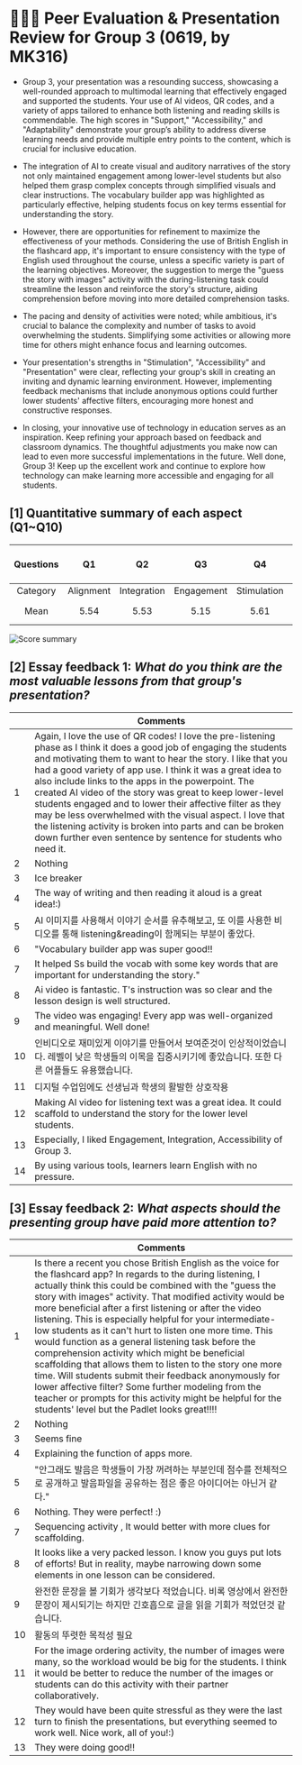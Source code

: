 # 💛✨💘 Peer Evaluation & Presentation Review for Group 3 (0619, by MK316)

+ Group 3, your presentation was a resounding success, showcasing a well-rounded approach to multimodal learning that effectively engaged and supported the students. Your use of AI videos, QR codes, and a variety of apps tailored to enhance both listening and reading skills is commendable. The high scores in "Support," "Accessibility," and "Adaptability" demonstrate your group’s ability to address diverse learning needs and provide multiple entry points to the content, which is crucial for inclusive education.
+ The integration of AI to create visual and auditory narratives of the story not only maintained engagement among lower-level students but also helped them grasp complex concepts through simplified visuals and clear instructions. The vocabulary builder app was highlighted as particularly effective, helping students focus on key terms essential for understanding the story.

+ However, there are opportunities for refinement to maximize the effectiveness of your methods. Considering the use of British English in the flashcard app, it's important to ensure consistency with the type of English used throughout the course, unless a specific variety is part of the learning objectives. Moreover, the suggestion to merge the "guess the story with images" activity with the during-listening task could streamline the lesson and reinforce the story's structure, aiding comprehension before moving into more detailed comprehension tasks.

+ The pacing and density of activities were noted; while ambitious, it's crucial to balance the complexity and number of tasks to avoid overwhelming the students. Simplifying some activities or allowing more time for others might enhance focus and learning outcomes.

+ Your presentation's strengths in "Stimulation", "Accessibility" and "Presentation" were clear, reflecting your group's skill in creating an inviting and dynamic learning environment. However, implementing feedback mechanisms that include anonymous options could further lower students' affective filters, encouraging more honest and constructive responses.

+ In closing, your innovative use of technology in education serves as an inspiration. Keep refining your approach based on feedback and classroom dynamics. The thoughtful adjustments you make now can lead to even more successful implementations in the future. Well done, Group 3! Keep up the excellent work and continue to explore how technology can make learning more accessible and engaging for all students.


## [1] Quantitative summary of each aspect (Q1~Q10)

|Questions|Q1|Q2|Q3|Q4|Q5|Q6|Q7|Q8|Q9|Q10|Total mean (SD)|
|:--:|:--:|:--:|:--:|:--:|:--:|:--:|:--:|:--:|:--:|:--:|:--:|
|Category|Alignment|Integration|Engagement|Stimulation|Support|Accessibility|Integration|Autonomy|Adaptability|Presenation||
|Mean|5.54|5.53|5.15|5.61|5.54|5.61|5.54|5.7|5.46|5.62|**5.5** (0.47)|

![Score summary](https://github.com/MK316/Spring2024/blob/main/DLTESOL/data/G03-score.png)

## [2] Essay feedback 1: _What do you think are the most valuable lessons from that group's presentation?_

||Comments|
|--|--|
|1|Again, I love the use of QR codes! I love the pre-listening phase as I think it does a good job of engaging the students and motivating them to want to hear the story. I like that you had a good variety of app use. I think it was a great idea to also include links to the apps in the powerpoint. The created AI video of the story was great to keep lower-level students engaged and to lower their affective filter as they may be less overwhelmed with the visual aspect. I love that the listening activity is broken into parts and can be broken down further even sentence by sentence for students who need it.|
|2|Nothing|
|3|Ice breaker|
|4|The way of writing and then reading it aloud is a great idea!:)|
|5|AI 이미지를 사용해서 이야기 순서를 유추해보고, 또 이를 사용한 비디오를 통해 listening&reading이 함께되는 부분이 좋았다.|
|6|"Vocabulary builder app was super good!!|
|7|It helped Ss build the vocab with some key words that are important for understanding the story."|
|8|Ai video is fantastic. T's instruction was so clear and the lesson design is well structured.|
|9|The video was engaging! Every app was well-organized and meaningful. Well done!|
|10|인비디오로 재미있게 이야기를 만들어서 보여준것이 인상적이었습니다. 레벨이 낮은 학생들의 이목을 집중시키기에 좋았습니다. 또한 다른 어플들도 유용했습니다.|
|11|디지털 수업임에도 선생님과 학생의 활발한 상호작용|
|12|Making AI video for listening text was a great idea. It could scaffold to understand the story for the lower level students.|
|13|Especially, I liked Engagement, Integration, Accessibility of Group 3.|
|14|By using various tools, learners learn English with no pressure.|


## [3] Essay feedback 2: _What aspects should the presenting group have paid more attention to?_

||Comments|
|--|--|
|1|Is there a recent you chose British English as the voice for the flashcard app? In regards to the during listening, I actually think this could be combined with the "guess the story with images" activity. That modified activity would be more beneficial after a first listening or after the video listening. This is especially helpful for your intermediate-low students as it can't hurt to listen one more time. This would function as a general listening task before the comprehension activity which might be beneficial scaffolding that allows them to listen to the story one more time. Will students submit their feedback anonymously for lower affective filter? Some further modeling from the teacher or prompts for this activity might be helpful for the students' level but the Padlet looks great!!!!|
|2|Nothing|
|3|Seems fine|
|4|Explaining the function of apps more.|
|5|"안그래도 발음은 학생들이 가장 꺼려하는 부분인데 점수를 전체적으로 공개하고 발음파일을 공유하는 점은 좋은 아이디어는 아닌거 같다."|
|6|Nothing. They were perfect! :)|
|7|Sequencing activity , It would better with more clues for scaffolding.|
|8|It looks like a very packed lesson. I know you guys put lots of efforts! But in reality, maybe narrowing down some elements in one lesson can be considered.|
|9|완전한 문장을 볼 기회가 생각보다 적었습니다. 비록 영상에서 완전한 문장이 제시되기는 하지만 긴호흡으로 글을 읽을 기회가 적었던것 같습니다.|
|10|활동의 뚜렷한 목적성 필요|
|11|For the image ordering activity, the number of images were many, so the workload would be big for the students. I think it would be better to reduce the number of the images or students can do this activity with their partner collaboratively.|
|12|They would have been quite stressful as they were the last turn to finish the presentations, but everything seemed to work well. Nice work, all of you!:)|
|13|They were doing good!!|

